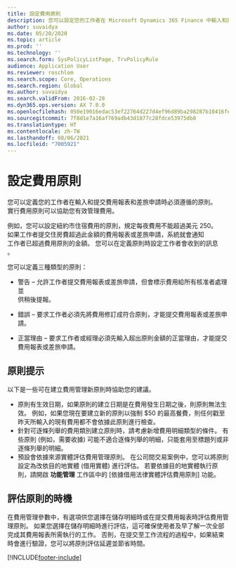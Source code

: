 ```yaml
---
title: 設定費用原則
description: 您可以設定您的工作者在 Microsoft Dynamics 365 Finance 中輸入和提交費用報表和差旅申請時必須遵循的費用原則。
author: suvaidya
ms.date: 05/20/2020
ms.topic: article
ms.prod: ''
ms.technology: ''
ms.search.form: SysPolicyListPage, TrvPolicyRule
audience: Application User
ms.reviewer: roschlom
ms.search.scope: Core, Operations
ms.search.region: Global
ms.author: suvaidya
ms.search.validFrom: 2016-02-28
ms.dyn365.ops.version: AX 7.0.0
ms.openlocfilehash: 050e19016edac53ef22764d227d4ef96d89ba298287b10416febbb55bb00973a
ms.sourcegitcommit: 7f8d1e7a16af769adb43d1877c28fdce53975db8
ms.translationtype: HT
ms.contentlocale: zh-TW
ms.lasthandoff: 08/06/2021
ms.locfileid: "7005921"
---
```

# <a name="set-up-expense-policies"></a>設定費用原則

您可以定義您的工作者在輸入和提交費用報表和差旅申請時必須遵循的原則。         
實行費用原則可以協助您有效管理費用。         

例如，您可以設定紐約市住宿費用的原則，規定每夜費用不能超過美元 250。       
如果工作者提交住房費超過此金額的費用報表或差旅申請，系統就會通知        
工作者已超過費用原則的金額。 您可以在定義原則時設定工作者會收到的訊息        
。      
        
您可以定義三種類型的原則：         
        
- 警告 – 允許工作者提交費用報表或差旅申請，但會標示費用給所有核准者處理並        
  供稍後提報。        

- 錯誤 – 要求工作者必須先將費用修訂成符合原則，才能提交費用報表或差旅申請。       
 
 - 正當理由 – 要求工作者或經理必須先輸入超出原則金額的正當理由，才能提交費用報表或差旅申請。        

## <a name="policy-tips"></a>原則提示
以下是一些可在建立費用管理新原則時協助您的建議。 
* 原則有生效日期，如果原則的建立日期是在費用發生日期之後，則原則無法生效。 例如，如果您現在要建立新的原則以強制 $50 的最高餐費，則任何戳至昨天所輸入的現有費用都不會依據此原則進行檢查。
* 針對可逐條列舉的費用類別建立原則時，請考慮新增費用明細類型的條件。 有些原則 (例如，需要收據) 可能不適合逐條列舉的明細，只能套用至標題列或非逐條列舉的明細。 
* 預設會依據來源實體評估費用管理原則。 在公司間交易案例中，您可以將原則設定為改依目的地實體 (借用實體) 進行評估。 若要依據目的地實體執行原則，請開啟 **功能管理** 工作區中的 [依據借用法律實體評估費用原則] 功能。

## <a name="when-to-evaluate-policies"></a>評估原則的時機

在費用管理參數中，有選項供您選擇在儲存明細時或在提交費用報表時評估費用管理原則。 如果您選擇在儲存明細時進行評估，這可確保使用者及早了解一次全部完成其費用報表所需執行的工作。 否則，在提交至工作流程的過程中，如果結束時會進行驗證，您可以將原則評估延遲並節省時間。


[!INCLUDE[footer-include](../includes/footer-banner.md)]